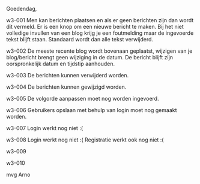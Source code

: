 Goedendag,

w3-001
Men kan berichten plaatsen en als er geen berichten zijn dan wordt dit vermeld. Er is een knop om een nieuwe bericht te maken.
Bij het niet volledige invullen van een blog krijg je een foutmelding maar de ingevoerde tekst blijft staan. Standaard wordt dan alle tekst verwijderd.

w3-002
De meeste recente blog wordt bovenaan geplaatst, wijzigen van je blog/bericht brengt geen wijziging in de datum. De bericht blijft zijn oorspronkelijk datum en tijdstip aanhouden.

w3-003
De berichten kunnen verwijderd worden.

w3-004
De berichten kunnen gewijzigd worden.

w3-005
De volgorde aanpassen moet nog worden ingevoerd.

w3-006
Gebruikers opslaan met behulp van login moet nog gemaakt worden.

w3-007
Login werkt nog niet :(

w3-008
Login werkt nog niet :(
Registratie werkt ook nog niet :(

w3-009

w3-010

mvg
Arno



